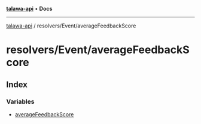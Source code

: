 [**talawa-api**](../../../README.md) • **Docs**

***

[talawa-api](../../../modules.md) / resolvers/Event/averageFeedbackScore

# resolvers/Event/averageFeedbackScore

## Index

### Variables

- [averageFeedbackScore](variables/averageFeedbackScore.md)
